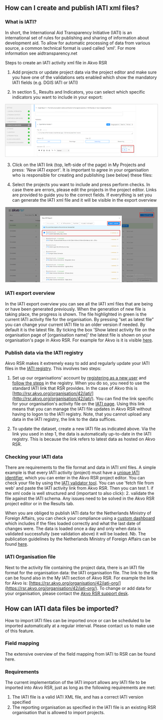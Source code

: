 ## How can I create and publish IATI xml files?

### What is IATI?

In short, the International Aid Transparency Initiative (IATI) is an international set of rules for publishing and sharing of information about development aid. To allow for automatic processing of data from various source, a common technical format is used called 'xml'. For more information see aidtransparency.net

Steps to create an IATI activity xml file in Akvo RSR

1. Add projects or update project data via the project editor and make sure you have one of the validations sets enabled which show the mandatory IATI fields (e.g. DGIS IATI or IATI)

2. In section 5., Results and Indicators, you can select which specific indicators you want to include in your export: 

![What is IATI](media/create_iati.png)

3. Click on the IATI link (top, left-side of the page) in My Projects and press: *'New IATI export'*. It is important to agree in your organisation who is responsible for creating and publishing (see below) these files: 

4. Select the projects you want to include and press perform checks. In case there are errors, please edit the projects in the project editor. Links are provided to guide you to the correct fields. If everything is set you can generate the IATI xml file and it will be visible in the export overview

![What is IATI](media/iati_export.png)

### IATI export overview

In the IATI export overview you can see all the IATI xml files that are being or have been generated previously. When the generation of new file is taking place, the progress is shown. The file highlighted in green is the current IATI activity file for the organisation. By pressing “set as latest file” you can change your current IATI file to an older version if needed. By default it is the latest file. By ticking the box 'Show latest activity file on the organisation page of [organisation name]' the latest file is shown on your organisation's page in Akvo RSR. For example for Akvo is it is visible [here](http://rsr.akvo.org/en/organisation/42/). 

### Publish data via the IATI registry

Akvo RSR makes it extremely easy to add and regularly update your IATI files in the [IATI registry](http://iatiregistry.org/). This involves two steps:

1. Set up our organisations' account by [registering as a new user](http://iatiregistry.org/user/register) and [follow the steps](http://iatiregistry.org/help) in the registry. When you do so, you need to use the standard IATI link that RSR provides. In the case of Akvo this is [http://rsr.akvo.org/organisation/42/iati/](http://rsr.akvo.org/organisation/42/iati/). You can find the link specific for your organisation's activity file on the [IATI page](https://rsr.akvo.org/my-rsr/iati). Using this link means that you can manage the IATI file updates in Akvo RSR without having to logon to the IATI registry. Note, that you cannot upload any data in the IATI registry, the link to the data suffices.

2. To update the dataset, create a new IATI file as indicated above. Via the link you used in step 1, the data is automatically up-to-date in the IATI registry. This is because the link refers to latest data as hosted on Akvo RSR. 



### Checking your IATI data

There are requirements to the file format and data in IATI xml files. A simple example is that every IATI activity (project) must have a [unique IATI identifier](http://iatistandard.org/203/activity-standard/iati-activities/iati-activity/iati-identifier/#definition), which you can enter in the Akvo RSR project editor. You can check your file by using the [IATI validator tool](http://validator.iatistandard.org/index.php). You can use 'fetch file from web' and paste the IATI activity link from Akvo RSR. Then you can test 1. if the xml code is well structured and (important to also click): 2. validate the file against the IATI schema. Any issues need to be solved in the Akvo RSR project editor or in the Results tab. 

When you are obliged to publish IATI data for the Netherlands Ministry of Foreign Affairs, you can check your compliance using a [custom dashboard](http://public.tableau.com/views/METIS2/Publisheroverview?amp%3B%3AshowVizHome=no&%3Aembed=y&%3Atabs=yes&%3Arender=false) which includes if the files loaded correctly and what the last date of changes were. The data is loaded once a day and only when data is validated successfully (see validation above) it will be loaded. Nb. The publication guidelines by the Netherlands Ministry of Foreign Affairs can be found [here](http://www.government.nl/documents/publications/2015/12/01/open-data-and-development-cooperation).



### IATI Organisation file

Next to the activity file containing the project data, there is an IATI file format for the organisation data: the IATI organisation file. The link to the file can be found also in the My IATI section of Akvo RSR. For example the link for Akvo is: [https://rsr.akvo.org/organisation/42/iati-org/](https://rsr.akvo.org/organisation/42/iati-org/). To change or add data for your organisation, please contact the [Akvo RSR support desk](../contact.md).

## How can IATI data files be imported?
How to import
IATI files can be imported once or can be scheduled to be imported automatically at a regular interval. Please contact us to make use of this feature.

### Field mapping
The extensive overview of the field mapping from IATI to RSR can be found here.

### Requirements
The current implementation of the IATI import allows any IATI file to be imported into Akvo RSR, just as long as the following requirements are met:

1. The IATI file is a valid IATI XML file, and has a correct IATI version specified 
2. The reporting organisation as specified in the IATI file is an existing RSR organisation that is allowed to import projects.